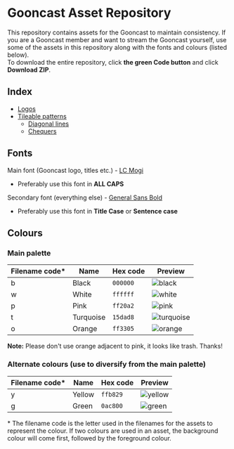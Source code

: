 # Gooncast Asset Repository
This repository contains assets for the Gooncast to maintain consistency. If you are a Gooncast member and want to stream the Gooncast yourself, use some of the assets in this repository along with the fonts and colours (listed below).  
To download the entire repository, click **the green Code button** and click **Download ZIP**.

## Index
* [Logos](logos)
* [Tileable patterns](patterns)
  * [Diagonal lines](patterns/diagonal)
  * [Chequers](patterns/chequer)

## Fonts
Main font (Gooncast logo, titles etc.) - [LC Mogi](https://fontesk.com/lc-mogi-font/)
* Preferably use this font in **ALL CAPS**

Secondary font (everything else) - [General Sans Bold](https://www.fontshare.com/fonts/general-sans)
* Preferably use this font in **Title Case** or **Sentence case**

## Colours
### Main palette
| Filename code* | Name      | Hex code | Preview                                                                                             |
|----------------|-----------|----------|-----------------------------------------------------------------------------------------------------|
| b              | Black     | `000000` | <img valign='middle' alt='black' src='https://readme-swatches.vercel.app/000000?style=round'/>      |
| w              | White     | `ffffff` | <img valign='middle' alt='white' src='https://readme-swatches.vercel.app/FFFFFF?style=round'/>      |
| p              | Pink      | `ff20a2` | <img valign='middle' alt='pink' src='https://readme-swatches.vercel.app/FF2082?style=round'/>       |
| t              | Turquoise | `15dad8` | <img valign='middle' alt='turquoise' src='https://readme-swatches.vercel.app/15DAD8?style=round'/>  |
| o              | Orange    | `ff3305` | <img valign='middle' alt='orange' src='https://readme-swatches.vercel.app/FF3305?style=round'/>     |

**Note:** Please don't use orange adjacent to pink, it looks like trash. Thanks!

### Alternate colours (use to diversify from the main palette)
| Filename code* | Name      | Hex code | Preview                                                                                             |
|----------------|-----------|----------|-----------------------------------------------------------------------------------------------------|
| y              | Yellow    | `ffb829` | <img valign='middle' alt='yellow' src='https://readme-swatches.vercel.app/FFB829?style=round'/>     |
| g              | Green     | `0ac800` | <img valign='middle' alt='green' src='https://readme-swatches.vercel.app/0AC800?style=round'/>      |

\* The filename code is the letter used in the filenames for the assets to represent the colour. If two colours are used in an asset, the background colour will come first, followed by the foreground colour.
